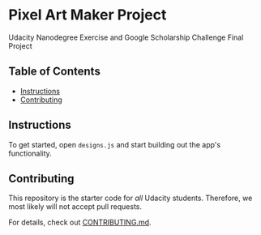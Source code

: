 # Pixel Art Maker Project

Udacity Nanodegree Exercise and Google Scholarship Challenge Final Project

## Table of Contents

* [Instructions](#instructions)
* [Contributing](#contributing)

## Instructions

To get started, open `designs.js` and start building out the app's functionality.

## Contributing

This repository is the starter code for _all_ Udacity students. Therefore, we most likely will not accept pull requests.

For details, check out [CONTRIBUTING.md](CONTRIBUTING.md).
